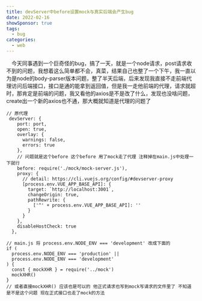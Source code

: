 ```yaml
---
title: devServer中before设置mock与真实后端会产生bug
date: 2022-02-16
showSponsor: true
tags:
  - bug
categories:
  - web
---
```


&ensp;&ensp;今天同事遇到一个巨奇怪的bug，搞了一天，就是一个node请求，post请求收不到的问题，我想着这么简单都不会，真菜，结果自己也整了一个下午，我一直以为是node的body-parser版本问题，整了半天后端，后来发现我直接不走前端代理访问后端接口，接口是通的能拿到返回值，但是我一走他前端的代理，请求就超时，那肯定是前端的问题，我又看他的axios是不是改了什么，发现也没啥问题，create出一个新的axios也不通，那大概就知道是代理的问题了
```
// 原代理
 devServer: {
    port: port,
    open: true,
    overlay: {
      warnings: false,
      errors: true
    },
    // 问题就是这个before 这个before 用了mock走了代理 注释掉在main.js中处理一下就行
    before: require('./mock/mock-server.js'),
    proxy: {
      // detail: https://cli.vuejs.org/config/#devserver-proxy
      [process.env.VUE_APP_BASE_API]: {
        target: `http://localhost:3001`,
        changeOrigin: true,
        pathRewrite: {
          ['^' + process.env.VUE_APP_BASE_API]: ''
        }
      }
    },
    disableHostCheck: true
  },
```

```
// main.js 将 process.env.NODE_ENV === 'development' 改成下面的
if (
  process.env.NODE_ENV === 'production' ||
  process.env.NODE_ENV === 'development'
) {
  const { mockXHR } = require('../mock')
  mockXHR()
}
// 或者直接mockXHR() 应该也是可以的 他正式请求也写到mock写请求的文件里了 不知道是不是这个问题 现在正式接口也走了mock的方法
```